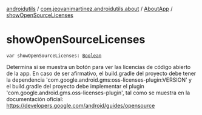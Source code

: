 [androidutils](../../index.md) / [com.jeovanimartinez.androidutils.about](../index.md) / [AboutApp](index.md) / [showOpenSourceLicenses](./show-open-source-licenses.md)

# showOpenSourceLicenses

`var showOpenSourceLicenses: `[`Boolean`](https://kotlinlang.org/api/latest/jvm/stdlib/kotlin/-boolean/index.html)

Determina si se muestra un botón para ver las licencias de código abierto de la app.
En caso de ser afirmativo, el build.gradle del proyecto debe tener la dependencia 'com.google.android.gms:oss-licenses-plugin:VERSION'
y el build.gradle del proyecto debe implementar el plugin 'com.google.android.gms.oss-licenses-plugin', tal como se muestra en la documentación
oficial: https://developers.google.com/android/guides/opensource

